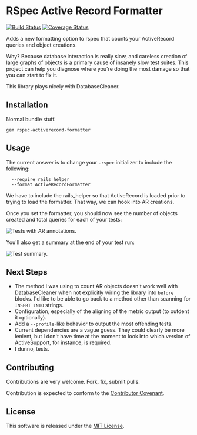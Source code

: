 RSpec Active Record Formatter
=============

[![Build Status](https://travis-ci.org/jmmastey/rspec-activerecord-formatter.svg?branch=master)](https://travis-ci.org/jmmastey/rspec-activerecord-formatter)
[![Coverage Status](https://coveralls.io/repos/github/jmmastey/rspec-activerecord-formatter/badge.svg?branch=master)](https://coveralls.io/github/jmmastey/rspec-activerecord-formatter?branch=master)

Adds a new formatting option to rspec that counts your ActiveRecord queries
and object creations.

Why? Because database interaction is really slow, and careless creation of large
graphs of objects is a primary cause of insanely slow test suites. This project
can help you diagnose where you're doing the most damage so that you can
start to fix it.

This library plays nicely with DatabaseCleaner.

Installation
------------

Normal bundle stuff.

    gem rspec-activerecord-formatter


Usage
------------

The current answer is to change your `.rspec` initializer to include the following:

      --require rails_helper
      --format ActiveRecordFormatter

We have to include the rails_helper so that ActiveRecord is loaded prior to trying to load the
formatter. That way, we can hook into AR creations.

Once you set the formatter, you should now see the number of objects created and total queries
for each of your tests:

![Tests with AR annotations.](https://github.com/jmmastey/rspec-activerecord-formatter/raw/master/doc/images/demo_2.png "Tests with AR annotations.")

You'll also get a summary at the end of your test run:

![Test summary.](https://github.com/jmmastey/rspec-activerecord-formatter/raw/master/doc/images/demo_1.png "Test summary.")

Next Steps
------------
* The method I was using to count AR objects doesn't work well with DatabaseCleaner when not explicitly wiring the library into `before` blocks.
  I'd like to be able to go back to a method other than scanning for `INSERT INTO` strings.
* Configuration, especially of the aligning of the metric output (to outdent it optionally).
* Add a `--profile`-like behavior to output the most offending tests.
* Current dependencies are a vague guess. They could clearly be more lenient, but I don't have time at the moment to look into which version of ActiveSupport, for instance, is required.
* I dunno, tests.

Contributing
------------

Contributions are very welcome. Fork, fix, submit pulls.

Contribution is expected to conform to the [Contributor Covenant](https://github.com/jmmastey/rspec-activerecord-formatter/blob/master/CODE_OF_CONDUCT.md).

License
------------

This software is released under the [MIT License](https://github.com/jmmastey/rspec-activerecord-formatter/blob/master/MIT-LICENSE).
